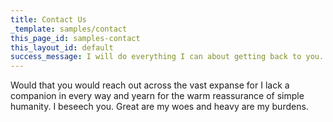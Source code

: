 ```yaml
---
title: Contact Us
_template: samples/contact
this_page_id: samples-contact
this_layout_id: default
success_message: I will do everything I can about getting back to you. If you have a spare bottle, toss it my way will you?
---
```

Would that you would reach out across the vast expanse for I lack a companion in every way and yearn for the warm reassurance of simple humanity. I beseech you. Great are my woes and heavy are my burdens.